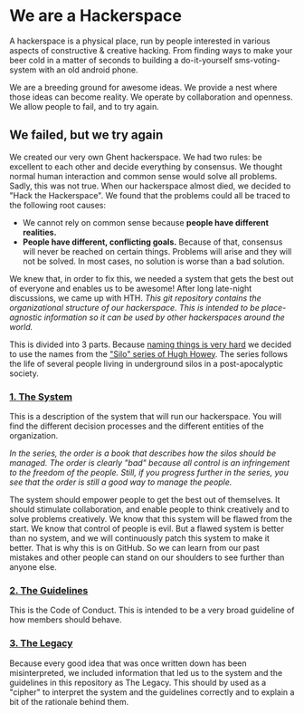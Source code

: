 # We are a Hackerspace

A hackerspace is a physical place, run by people interested in various aspects of constructive & creative hacking. From finding ways to make your beer cold in a matter of seconds to building a do-it-yourself sms-voting-system with an old android phone.

We are a breeding ground for awesome ideas. We provide a nest where those ideas can become reality. We operate by collaboration and openness. We allow people to fail, and to try again.

## We failed, but we try again

We created our very own Ghent hackerspace. We had two rules: be excellent to each other and decide everything by consensus. We thought normal human interaction and common sense would solve all problems. Sadly, this was not true. When our hackerspace almost died, we decided to "Hack the Hackerspace". We found that the problems could all be traced to the following root causes:

* We cannot rely on common sense because **people have different realities.**
* **People have different, conflicting goals.** Because of that, consensus will never be reached on certain things. Problems will arise and they will not be solved. In most cases, no solution is worse than a bad solution.

We knew that, in order to fix this, we needed a system that gets the best out of everyone and enables us to be awesome! After long late-night discussions, we came up with HTH. *This git repository contains the organizational structure of our hackerspace. This is intended to be place-agnostic information so it can be used by other hackerspaces around the world.*

This is divided into 3 parts. Because [naming things is very hard](http://xkcd.com/910/) we decided to use the names from the ["Silo" series of Hugh Howey](http://en.wikipedia.org/wiki/Silo_%28series%29). The series follows the life of several people living in underground silos in a post-apocalyptic society.

### [1. The System](./system)

This is a description of the system that will run our hackerspace. You will find the different decision processes and the different entities of the organization.

*In the series, the order is a book that describes how the silos should be managed. The order is clearly "bad" because all control is an infringement to the freedom of the people. Still, if you progress further in the series, you see that the order is still a good way to manage the people.*

The system should empower people to get the best out of themselves. It should stimulate collaboration, and enable people to think creatively and to solve problems creatively. We know that this system will be flawed from the start. We know that control of people is evil. But a flawed system is better than no system, and we will continuously patch this system to make it better. That is why this is on GitHub. So we can learn from our past mistakes and other people can stand on our shoulders to see further than anyone else.

### [2. The Guidelines](./guidelines)

This is the Code of Conduct. This is intended to be a very broad guideline of how members should behave.

### [3. The Legacy](./legacy)

Because every good idea that was once written down has been misinterpreted, we included information that led us to the system and the guidelines in this repository as The Legacy. This should by used as a "cipher" to interpret the system and the guidelines correctly and to explain a bit of the rationale behind them.
